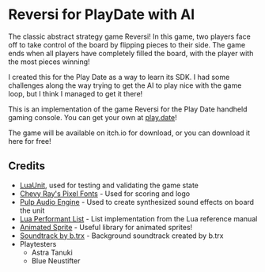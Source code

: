 # Reversi for PlayDate with AI

The classic abstract strategy game Reversi!  In this game, two players face off to take control of the board by flipping pieces to their side. The game ends when all players have completely filled the board, with the player with the most pieces winning!

I created this for the Play Date as a way to learn its SDK.  I had some challenges along the way trying to get the AI to play nice with the game loop, but I think I managed to get it there!

This is an implementation of the game Reversi for the Play Date handheld gaming console.  You can get your own at [play.date](https://play.date)!

The game will be available on itch.io for download, or you can download it here for free!

## Credits

- [LuaUnit](https://github.com/bluebird75/luaunit), used for testing and validating the game state
- [Chevy Ray's Pixel Fonts](https://chevyray.itch.io/pixel-fonts) - Used for scoring and logo
- [Pulp Audio Engine](https://play.date/pulp/) - Used to create synthesized sound effects on board the unit
- [Lua Performant List](https://www.lua.org/pil/11.4.html) - List implementation from the Lua reference manual
- [Animated Sprite](https://github.com/Whitebrim/AnimatedSprite) - Useful library for animated sprites!
- [Soundtrack by b.trx](https://b-trx.bandcamp.com) - Background soundtrack created by b.trx
- Playtesters
	- Astra Tanuki
	- Blue Neustifter
